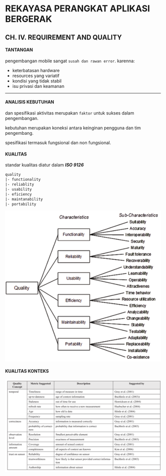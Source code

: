 # **REKAYASA PERANGKAT APLIKASI BERGERAK**

## **CH. IV. REQUIREMENT AND QUALITY**

#### **TANTANGAN**

pengembangan mobile sangat `susah dan rawan error`. karenna:

- keterbatasan hardware
- resources yang variatif
- kondisi yang tidak stabil
- isu privasi dan keamanan

---

#### ANALISIS KEBUTUHAN

dan spesifikasi aktivitas merupakan `faktor` untuk sukses dalam pengembangan.

kebutuhan merupakan koneksi antara keinginan pengguna dan tim pengembang.

spesifikasi termasuk fungsional dan non fungsional.

#### KUALITAS

standar kualitas diatur dalam **_ISO 9126_**

    quality
    |- functionality
    |- reliablity
    |- usability
    |- eficiency
    |- maintanability
    |- portability

![iso](../image/rapb/iso9126.png)

#### KUALITAS KONTEKS

![qoc](../image/rapb/QoC.png)
